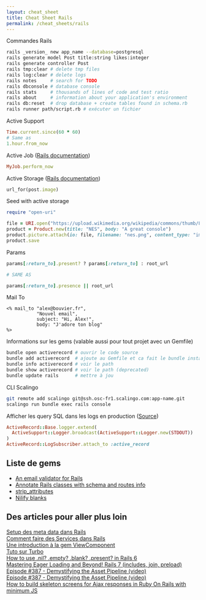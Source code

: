 ```yaml
---
layout: cheat_sheet
title: Cheat Sheet Rails
permalink: /cheat_sheets/rails
---
```


Commandes Rails

```bash
rails _version_ new app_name --database=postgresql
rails generate model Post title:string likes:integer
rails generate controller Post
rails tmp:clear # delete tmp files
rails log:clear # delete logs
rails notes     # search for TODO
rails dbconsole # database console
rails stats     # thousands of lines of code and test ratio
rails about     # information about your application's environment
rails db:reset  # drop database + create tables found in schema.rb
rails runner path/script.rb # exécuter un fichier
```

Active Support

```ruby
Time.current.since(60 * 60)
# Same as
1.hour.from_now
```

Active Job (<a href="https://guides.rubyonrails.org/active_job_basics.html" class="underlined" target="_blank">Rails documentation</a>)


```ruby
MyJob.perform_now
```

Active Storage (<a href="https://edgeguides.rubyonrails.org/active_storage_overview.html" class="underlined" target="_blank">Rails documentation</a>)

```ruby
url_for(post.image)
```


Seed with active storage

```ruby
require "open-uri"

file = URI.open("https://upload.wikimedia.org/wikipedia/commons/thumb/8/82/NES-Console-Set.jpg/1200px-NES-Console-Set.jpg")
product = Product.new(title: "NES", body: "A great console")
product.picture.attach(io: file, filename: "nes.png", content_type: "image/png")
product.save
```

Params

```ruby
params[:return_to].present? ? params[:return_to] : root_url

# SAME AS

params[:return_to].presence || root_url
```

Mail To

```erb
<% mail_to "alex@bouvier.fr",
           "Nouvel email",
           subject: "Hi, Alex!",
           body: "J'adore ton blog"
%>
```

Informations sur les gems (valable aussi pour tout projet avec un Gemfile)

```bash
bundle open activerecord # ouvrir le code source
bundle add activerecord  # ajoute au Gemfile et ca fait le bundle install
bundle info activerecord # voir le path
bundle show activerecord # voir le path (deprecated)
bundle update rails      # mettre à jou
```

CLI Scalingo

```bash
git remote add scalingo git@ssh.osc-fr1.scalingo.com:app-name.git
scalingo run bundle exec rails console
```

Afficher les query SQL dans les logs en production ([Source](https://stackoverflow.com/questions/2936000/how-to-show-sql-queries-run-in-the-rails-console/73826402#73826402))

```ruby
ActiveRecord::Base.logger.extend(
  ActiveSupport::Logger.broadcast(ActiveSupport::Logger.new(STDOUT))
)
ActiveRecord::LogSubscriber.attach_to :active_record
```

<h2>Liste de gems</h2>

- [An email validator for Rails](https://github.com/K-and-R/email_validator)
- [Annotate Rails classes with schema and routes info](https://github.com/ctran/annotate_models)
- [strip_attributes](https://github.com/rmm5t/strip_attributes)
- [Nilify blanks](https://github.com/rubiety/nilify_blanks)

<h2>Des articles pour aller plus loin</h2>

<a href="https://www.lewagon.com/blog/setup-meta-tags-rails" class="underlined" target="_blank">Setup des meta data dans Rails</a>
<br>
<a href="https://blog.appsignal.com/2020/06/17/using-service-objects-in-ruby-on-rails.html" class="underlined" target="_blank">Comment faire des Services dans Rails</a>
<br>
<a href="https://www.honeybadger.io/blog/ruby-view-components/" class="underlined" target="_blank">Une introduction à la gem ViewComponent</a>
<br>
<a href="https://www.hotrails.dev/" class="underlined" target="_blank">
  Tuto sur Turbo
</a>
<br>
<a href="https://medium.com/le-wagon/how-to-use-nil-blank-present-exists-in-rails-5-fe03e78ab979"
   class="underlined"
   target="_blank">
  How to use .nil? .empty? .blank? .present? in Rails 6
</a>
<br>
<a href="https://dev.to/ahmadraza/mastering-eager-loading-and-beyond-rails-7-5eie"
   class="underlined"
   target="_blank">
  Mastering Eager Loading and Beyond! Rails 7 (includes, join, preload)
</a>
<br>
<a href="https://www.youtube.com/watch?v=phAwVI2BcK4&t=155s&ab_channel=DriftingRuby"
   class="underlined"
   target="_blank">
  Episode #387 - Demystifying the Asset Pipeline (video)
</a>
<br>
<a href="https://www.youtube.com/watch?v=phAwVI2BcK4&t=155s&ab_channel=DriftingRuby"
   class="underlined"
   target="_blank">
  Episode #387 - Demystifying the Asset Pipeline (video)
</a>
<br>
<a href="https://medium.com/@ungrandjour/how-to-build-skeleton-loaders-in-rails-with-ajax-and-very-little-js-b9177956f88b"
   class="underlined"
   target="_blank">
  How to build skeleton screens for Ajax responses in Ruby On Rails with minimum JS
</a>

